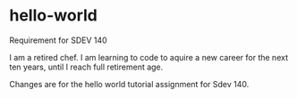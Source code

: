 # hello-world
Requirement for SDEV 140

I am a retired chef. I am learning to code to aquire a new career for the next ten years, until I reach full retirement age.

Changes are for the hello world tutorial assignment for Sdev 140.
